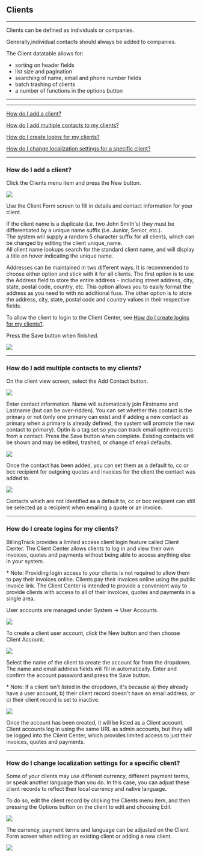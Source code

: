 Clients
---

---
Clients can be defined as individuals or companies.

Generally,individual contacts should always be added to companies.

The Client datatable allows for:
- sorting on header fields
- list size and pagination
- searching of name, email and phone number fields
- batch  trashing of clients
- a number of functions in the options button

---

---
[How do I add a client?](#how-do-i-add-a-client)

[How do I add multiple contacts to my clients?](#how-do-i-add-multiple-contacts-to-my-clients)

[How do I create logins for my clients?](#how-do-i-create-logins-for-my-clients)

[How do I change localization settings for a specific client?](#how-do-i-change-localization-settings-for-a-specific-client)

---

<a id="how-do-i-add-a-client"></a>
### How do I add a client?

Click the Clients menu item and press the New button.

[<img src="/img/documentation/client_create_sm.png" class="img-responsive" />](/img/documentation/client_create.png)

Use the Client Form screen to fill in details and contact information
for your client.

If the client name is a duplicate (i.e. two John Smith's) they must be differentiated by a unique name suffix (i.e. Junior, Senior, etc.).  
The system will supply a random 5 character suffix for all clients, which can be changed by editing the client unique_name.  
All client name lookups search for the standard client name, and will display a title on hover indicating the unique name.

Addresses can be maintained in two different ways. It is recommended to
choose either option and stick with it for all clients. The first option
is to use the Address field to store the entire address - including
street address, city, state, postal code, country, etc. This option
allows you to easily format the address as you need to with no
additional fuss. The other option is to store the address, city, state,
postal code and country values in their respective fields.

To allow the client to login to the Client Center, see [How do I create logins for my clients?](#how-do-i-create-logins-for-my-clients).

Press the Save button when finished.

[<img src="/img/documentation/client_create2_sm.png" class="img-responsive" />](/img/documentation/client_create2.png)

---

<a id="how-do-i-add-multiple-contacts-to-my-clients"></a>
### How do I add multiple contacts to my clients?

On the client view screen, select the Add Contact button.

[<img src="/img/documentation/client_contact1_sm.png" class="img-responsive" />](/img/documentation/client_contact1.png)

Enter contact information. Name will automatically join Firstname and
Lastname (but can be over-ridden). You can set whether this contact is
the primary or not (only one primary can exist and if adding a new
contact as primary when a primary is already defined, the system will
promote the new contact to primary). Optin is a tag set so you can track
email optin requests from a contact. Press the Save button when
complete. Existing contacts will be shown and may be edited, trashed, or
change of email defaults.

[<img src="/img/documentation/client_contact2_sm.png" class="img-responsive" />](/img/documentation/client_contact2.png)

Once the contact has been added, you can set them as a default to, cc or
bcc recipient for outgoing quotes and invoices for the client the
contact was added to.

[<img src="/img/documentation/client_contact3_sm.png" class="img-responsive" />](/img/documentation/client_contact3.png)

Contacts which are not identified as a default to, cc or bcc recipient
can still be selected as a recipient when emailing a quote or an
invoice.

---

<a id="how-do-i-create-logins-for-my-clients"></a>
### How do I create logins for my clients?

BillingTrack provides a limited access client login feature called
Client Center. The Client Center allows clients to log in and view their
own invoices, quotes and payments without being able to access anything
else in your system.

\* Note: Providing login access to your clients is not required to allow
them to pay their invoices online. Clients pay their invoices online
using the public invoice link. The Client Center is intended to provide
a convenient way to provide clients with access to all of their
invoices, quotes and payments in a single area.

User accounts are managed under System -&gt; User Accounts.

[<img src="/img/documentation/user_account_client1_sm.png" class="img-responsive" />](/img/documentation/user_account_client1.png)

To create a client user account, click the New button and then choose
Client Account.

[<img src="/img/documentation/user_account_client2_sm.png" class="img-responsive" />](/img/documentation/user_account_client2.png)

Select the name of the client to create the account for from the
dropdown. The name and email address fields will fill in automatically.
Enter and confirm the account password and press the Save button.

\* Note: If a client isn't listed in the dropdown, it's because a) they
already have a user account, b) their client record doesn't have an
email address, or c) their client record is set to inactive.

[<img src="/img/documentation/user_account_client3_sm.png" class="img-responsive" />](/img/documentation/user_account_client3.png)

Once the account has been created, it will be listed as a Client
account. Client accounts log in using the same URL as admin accounts,
but they will be logged into the Client Center, which provides limited
access to just their invoices, quotes and payments.

---

<a id="how-do-i-change-localization-settings-for-a-specific-client"></a>
### How do I change localization settings for a specific client?

Some of your clients may use different currency, different payment
terms, or speak another language than you do. In this case, you can
adjust these client records to reflect their local currency and native
language.

To do so, edit the client record by clicking the Clients menu item, and
then pressing the Options button on the client to edit and choosing
Edit.

[<img src="/img/documentation/client_edit_sm.png" class="img-responsive" />](/img/documentation/client_edit.png)

The currency, payment terms and language can be adjusted on the
Client Form screen when editing an existing client or adding a new
client.

[<img src="/img/documentation/client_localization_sm.png" class="img-responsive" />](/img/documentation/client_localization.png)
